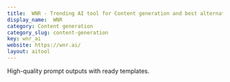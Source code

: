 ```yaml
---
title:  WNR - Trending AI tool for Content generation and best alternatives
display_name:  WNR
category: Content generation
category_slug: content-generation
key: wnr_ai
website: https://wnr.ai/
layout: aitool
---
```


High-quality prompt outputs with ready templates.
